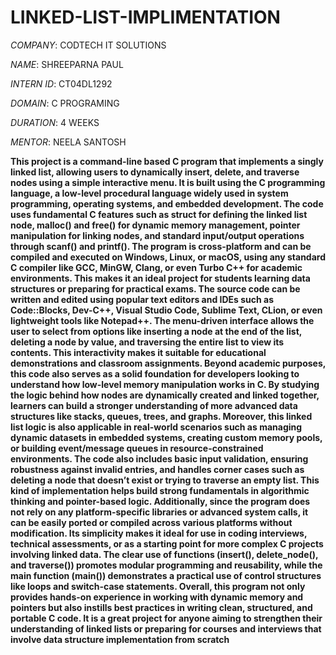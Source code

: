 # LINKED-LIST-IMPLIMENTATION

*COMPANY*: CODTECH IT SOLUTIONS

*NAME*: SHREEPARNA PAUL

*INTERN ID*: CT04DL1292

*DOMAIN*: C PROGRAMING

*DURATION*: 4 WEEKS

*MENTOR*: NEELA SANTOSH

**This project is a command-line based C program that implements a singly linked list, allowing users to dynamically insert, delete, and traverse nodes using a simple interactive menu. It is built using the C programming language, a low-level procedural language widely used in system programming, operating systems, and embedded development. The code uses fundamental C features such as struct for defining the linked list node, malloc() and free() for dynamic memory management, pointer manipulation for linking nodes, and standard input/output operations through scanf() and printf(). The program is cross-platform and can be compiled and executed on Windows, Linux, or macOS, using any standard C compiler like GCC, MinGW, Clang, or even Turbo C++ for academic environments. This makes it an ideal project for students learning data structures or preparing for practical exams. The source code can be written and edited using popular text editors and IDEs such as Code::Blocks, Dev-C++, Visual Studio Code, Sublime Text, CLion, or even lightweight tools like Notepad++. The menu-driven interface allows the user to select from options like inserting a node at the end of the list, deleting a node by value, and traversing the entire list to view its contents. This interactivity makes it suitable for educational demonstrations and classroom assignments. Beyond academic purposes, this code also serves as a solid foundation for developers looking to understand how low-level memory manipulation works in C. By studying the logic behind how nodes are dynamically created and linked together, learners can build a stronger understanding of more advanced data structures like stacks, queues, trees, and graphs. Moreover, this linked list logic is also applicable in real-world scenarios such as managing dynamic datasets in embedded systems, creating custom memory pools, or building event/message queues in resource-constrained environments. The code also includes basic input validation, ensuring robustness against invalid entries, and handles corner cases such as deleting a node that doesn’t exist or trying to traverse an empty list. This kind of implementation helps build strong fundamentals in algorithmic thinking and pointer-based logic. Additionally, since the program does not rely on any platform-specific libraries or advanced system calls, it can be easily ported or compiled across various platforms without modification. Its simplicity makes it ideal for use in coding interviews, technical assessments, or as a starting point for more complex C projects involving linked data. The clear use of functions (insert(), delete_node(), and traverse()) promotes modular programming and reusability, while the main function (main()) demonstrates a practical use of control structures like loops and switch-case statements. Overall, this program not only provides hands-on experience in working with dynamic memory and pointers but also instills best practices in writing clean, structured, and portable C code. It is a great project for anyone aiming to strengthen their understanding of linked lists or preparing for courses and interviews that involve data structure implementation from scratch**

